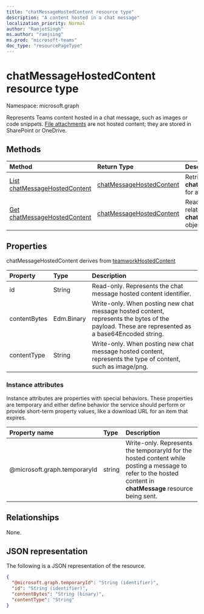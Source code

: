 ```yaml
---
title: "chatMessageHostedContent resource type"
description: "A content hosted in a chat message"
localization_priority: Normal
author: "RamjotSingh"
ms.author: "ramjsing"
ms.prod: "microsoft-teams"
doc_type: "resourcePageType"
---
```


# chatMessageHostedContent resource type

Namespace: microsoft.graph

Represents Teams content hosted in a chat message, such as images or code snippets.
[File attachments](chatmessageattachment.md) are not hosted content;
they are stored in SharePoint or OneDrive.

## Methods

| Method       | Return Type | Description |
|:-------------|:------------|:------------|
| [List chatMessageHostedContent](../api/chatmessage-list-chatmessagehostedcontents.md) | [chatMessageHostedContent](chatmessagehostedcontent.md) | Retrieve the list of **chatMessageHostedContent** for a message. |
| [Get chatMessageHostedContent](../api/chatmessagehostedcontent-get.md) | [chatMessageHostedContent](chatmessagehostedcontent.md) | Read the properties and relationships of a **chatMessageHostedContent** object. |

## Properties

chatMessageHostedContent derives from [teamworkHostedContent](teamworkhostedcontent.md)

| Property     | Type        | Description |
|:-------------|:------------|:------------|
|id            |String       | Read-only. Represents the chat message hosted content identifier.|
|contentBytes  |Edm.Binary   | Write-only. When posting new chat message hosted content, represents the bytes of the payload. These are represented as a base64Encoded string.|
|contentType   |String       | Write-only. When posting new chat message hosted content, represents the type of content, such as image/png.|

### Instance attributes

Instance attributes are properties with special behaviors.
These properties are temporary and either define behavior the service should perform or provide short-term property values, like a download URL for an item that expires.

| Property name                     | Type   | Description
|:----------------------------------|:-------|:--------------------------------
| @microsoft.graph.temporaryId      | string | Write-only. Represents the temporaryId for the hosted content while posting a message to refer to the hosted content in **chatMessage** resource being sent.|

## Relationships

None.

## JSON representation

The following is a JSON representation of the resource.

<!-- {
  "blockType": "resource",
  "optionalProperties": [

  ],
  "@odata.type": "microsoft.graph.chatMessageHostedContent",
  "keyProperty": "id"
}-->

```json
{
  "@microsoft.graph.temporaryId": "String (identifier)",
  "id": "String (identifier)",
  "contentBytes": "String (binary)",
  "contentType": "String"
}
```

<!-- uuid: 16cd6b66-4b1a-43a1-adaf-3a886856ed98
2019-02-04 14:57:30 UTC -->
<!-- {
  "type": "#page.annotation",
  "description": "chatMessageHostedContent resource",
  "keywords": "",
  "section": "documentation",
  "tocPath": ""
}-->


